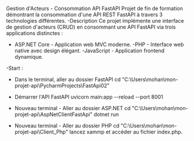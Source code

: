 Gestion d'Acteurs - Consommation API FastAPI
Projet de fin de formation démontrant la consommation d'une API REST FastAPI à travers 3 technologies différentes.
-Description
Ce projet implémente une interface de gestion d'acteurs (CRUD) en consommant une API FastAPI via trois applications distinctes :

- ASP.NET Core - Application web MVC moderne.
-PHP - Interface web native avec design élégant.
-JavaScript - Application frontend dynamique.

-Start : 
- Dans le terminal, aller au dossier FastAPI
cd "C:\Users\mohan\mon-projet-api\PycharmProjects\FastApi02"

- Démarrer l'API FastAPI
uvicorn main:app --reload --port 8001

- Nouveau terminal - Aller au dossier ASP.NET
cd "C:\Users\mohan\mon-projet-api\AspNetClientFastApi"
dotnet run

- Nouveau terminal - Aller au dossier PHP
cd "C:\Users\mohan\mon-projet-api\Client_Php"
lancez xammp et accéder au fichier index.php.




